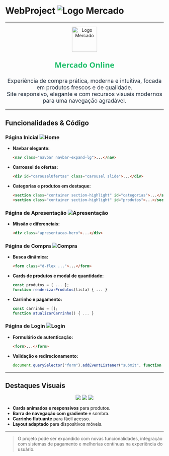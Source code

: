 # WebProject ![Logo Mercado](https://cdn-icons-png.flaticon.com/128/3081/3081559.png)

---

<p align="center">
  <img src="https://cdn-icons-png.flaticon.com/128/3081/3081559.png" width="80" alt="Logo Mercado"/>
</p>

<p align="center" style="color:#20bf6b; font-size:1.5rem; font-weight:700; font-family:Poppins,Segoe UI,Arial,sans-serif;">
  Mercado Online
</p>

<p align="center" style="color:#222f3e; font-size:1.1rem; max-width:600px;">
  Experiência de compra prática, moderna e intuitiva, focada em produtos frescos e de qualidade.<br>
  Site responsivo, elegante e com recursos visuais modernos para uma navegação agradável.
</p>

---

## Funcionalidades & Código

### Página Inicial ![Home](https://cdn-icons-png.flaticon.com/128/609/609803.png)

- **Navbar elegante:**
  ```html
  <nav class="navbar navbar-expand-lg">...</nav>
  ```
- **Carrossel de ofertas:**
  ```html
  <div id="carouselOfertas" class="carousel slide">...</div>
  ```
- **Categorias e produtos em destaque:**
  ```html
  <section class="container section-highlight" id="categorias">...</section>
  <section class="container section-highlight" id="produtos">...</section>
  ```

### Página de Apresentação ![Apresentação](https://cdn-icons-png.flaticon.com/128/3135/3135715.png)

- **Missão e diferenciais:**
  ```html
  <div class="apresentacao-hero">...</div>
  ```

### Página de Compra ![Compra](https://cdn-icons-png.flaticon.com/128/1170/1170678.png)

- **Busca dinâmica:**
  ```html
  <form class="d-flex ...">...</form>
  ```
- **Cards de produtos e modal de quantidade:**
  ```javascript
  const produtos = [ ... ];
  function renderizarProdutos(lista) { ... }
  ```
- **Carrinho e pagamento:**
  ```javascript
  const carrinho = [];
  function atualizarCarrinho() { ... }
  ```

### Página de Login ![Login](https://cdn-icons-png.flaticon.com/128/747/747545.png)

- **Formulário de autenticação:**
  ```html
  <form>...</form>
  ```
- **Validação e redirecionamento:**
  ```javascript
  document.querySelector("form").addEventListener("submit", function (e) { ... });
  ```

---

## Destaques Visuais

<p align="center">
  <img src="https://img.shields.io/badge/Google%20Fonts-Poppins-2d6cdf?style=for-the-badge&logo=googlefonts"/>
  <img src="https://img.shields.io/badge/Design-Responsivo-20bf6b?style=for-the-badge&logo=responsive-design"/>
  <img src="https://img.shields.io/badge/Bootstrap-5.3.7-f7b731?style=for-the-badge&logo=bootstrap"/>
</p>

- **Cards animados e responsivos** para produtos.
- **Barra de navegação com gradiente** e sombra.
- **Carrinho flutuante** para fácil acesso.
- **Layout adaptado** para dispositivos móveis.

---

> O projeto pode ser expandido com novas funcionalidades, integração com sistemas de pagamento e melhorias contínuas na experiência do usuário.
